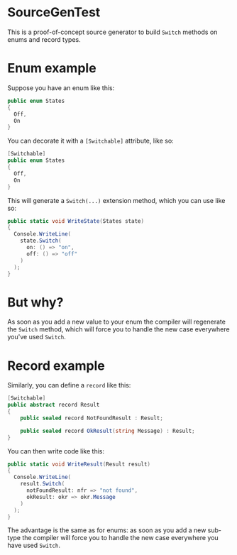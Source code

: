 # SourceGenTest
This is a proof-of-concept source generator to build `Switch` methods on enums and record types.

# Enum example
Suppose you have an enum like this:

```csharp
public enum States
{
  Off,
  On
}
```

You can decorate it with a `[Switchable]` attribute, like so:

```csharp
[Switchable]
public enum States
{
  Off,
  On
}
```

This will generate a `Switch(...)` extension method, which you can use like so:

```csharp
public static void WriteState(States state)
{
  Console.WriteLine(
    state.Switch(
      on: () => "on",
      off: () => "off"
    )
  );
}
```

# But why?
As soon as you add a new value to your enum the compiler will regenerate the `Switch` method, which will force you to handle the new case everywhere you've used `Switch`.

# Record example
Similarly, you can define a `record` like this:

```csharp
[Switchable]
public abstract record Result
{
    public sealed record NotFoundResult : Result;

    public sealed record OkResult(string Message) : Result;
}
```

You can then write code like this:

```csharp
public static void WriteResult(Result result)
{
  Console.WriteLine(
    result.Switch(
      notFoundResult: nfr => "not found",
      okResult: okr => okr.Message
    )
  );
}
```

The advantage is the same as for enums: as soon as you add a new sub-type the compiler will force you to handle the new case everywhere you have used `Switch`.
